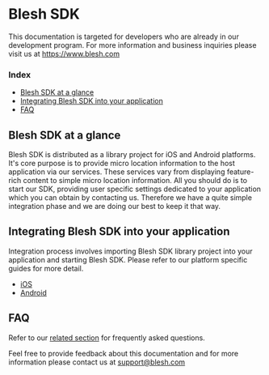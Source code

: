 # Blesh SDK

This documentation is targeted for developers who are already in our development program. For more information and business inquiries please visit us at https://www.blesh.com

### Index
* [Blesh SDK at a glance](#blesh-sdk-at-a-glance)
* [Integrating Blesh SDK into your application](#integrating-blesh-sdk-into-your-application)
* [FAQ](#faq)

## Blesh SDK at a glance

Blesh SDK is distributed as a library project for iOS and Android platforms. It's core purpose is to provide micro location information to the host application via our services. These services vary from displaying feature-rich content to simple micro location information. All you should do is to start our SDK, providing user specific settings dedicated to your application which you can obtain by contacting us. Therefore we have a quite simple integration phase and we are doing our best to keep it that way.

## Integrating Blesh SDK into your application

Integration process involves importing Blesh SDK library project into your application and starting Blesh SDK. Please refer to our platform specific guides for more detail.

* [iOS](https://github.com/bleshinc/docs/wiki/iOS-integration)
* [Android]()

## FAQ

Refer to our [related section](https://github.com/bleshinc/docs/wiki/Blesh-SDK-FAQ) for frequently asked questions.

Feel free to provide feedback about this documentation and for more information please contact us at support@blesh.com
